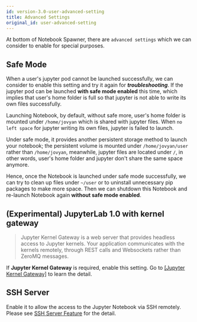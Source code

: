 ```yaml
---
id: version-3.0-user-advanced-setting
title: Advanced Settings
original_id: user-advanced-setting
---
```


At bottom of Notebook Spawner, there are `advanced settings` which we can consider to enable for special purposes.

## Safe Mode

When a user's jupyter pod cannot be launched successfully, we can consider to enable this setting and try it again for ***troubleshooting***. If the jupyter pod can be launched **with safe mode enabled** this time, which implies that user's home folder is full so that jupyter is not able to write its own files successfully.

Launching Notebook, by default, without safe more, user's home folder is mounted under `/home/jovyan` which is shared with jupyter files. When `no left space` for jupyter writing its own files, jupyter is failed to launch.

Under safe mode, it provides another persistent storage method to launch your notebook; the persistent volume is mounted under `/home/jovyan/user` rather than `/home/jovyan`, meanwhile, jupyter files are located under `/`, in other words, user's home folder and jupyter don't share the same space anymore.

Hence, once the Notebook is launched under safe mode successfully, we can try to clean up files under `~/user` or to uninstall unnecessary pip packages to make more space. Then we can shutdown this Notebook and re-launch Notebook again **without safe mode enabled**.

## (Experimental) JupyterLab 1.0 with kernel gateway

>Jupyter Kernel Gateway is a web server that provides headless access to Jupyter kernels. Your application communicates with the kernels remotely, through REST calls and Websockets rather than ZeroMQ messages.

If **Jupyter Kernel Gateway** is required, enable this setting. Go to [[Jupyter Kernel Gateway]](https://jupyter-kernel-gateway.readthedocs.io/en/latest/index.html) to learn the detail.

## SSH Server

Enable it to allow the access to the Jupyter Notebook via SSH remotely. Please see [SSH Server Feature](guide_manual/ssh-config) for the detail.